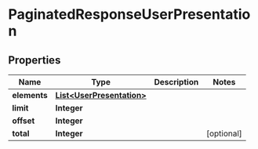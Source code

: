 
# PaginatedResponseUserPresentation

## Properties
Name | Type | Description | Notes
------------ | ------------- | ------------- | -------------
**elements** | [**List&lt;UserPresentation&gt;**](UserPresentation.md) |  | 
**limit** | **Integer** |  | 
**offset** | **Integer** |  | 
**total** | **Integer** |  |  [optional]



